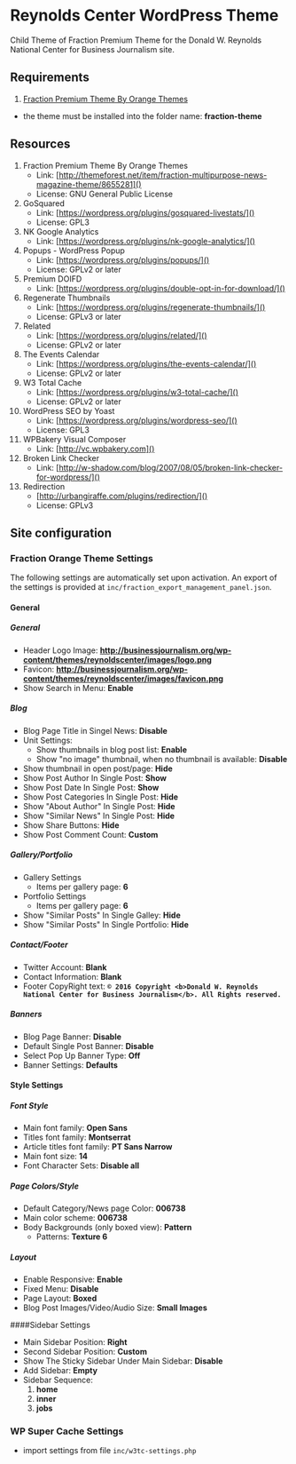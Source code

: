 Reynolds Center WordPress Theme
======

Child Theme of Fraction Premium Theme for the Donald W. Reynolds National Center for Business Journalism site.

## Requirements
1. [Fraction Premium Theme By Orange Themes](http://themeforest.net/item/fraction-multipurpose-news-magazine-theme/8655281)
- the theme must be installed into the folder name: **fraction-theme**

## Resources
1. Fraction Premium Theme By Orange Themes
    * Link: [http://themeforest.net/item/fraction-multipurpose-news-magazine-theme/8655281]()
    * License: GNU General Public License
1. GoSquared
    * Link: [https://wordpress.org/plugins/gosquared-livestats/]()
    * License: GPL3
1. NK Google Analytics
    * Link: [https://wordpress.org/plugins/nk-google-analytics/]()
1. Popups - WordPress Popup
    * Link: [https://wordpress.org/plugins/popups/]()
    * License: GPLv2 or later
1. Premium DOIFD
    * Link: [https://wordpress.org/plugins/double-opt-in-for-download/]()
1. Regenerate Thumbnails
    * Link: [https://wordpress.org/plugins/regenerate-thumbnails/]()
    * License: GPLv3 or later
1. Related
    * Link: [https://wordpress.org/plugins/related/]()
    * License: GPLv2 or later
1. The Events Calendar
    * Link: [https://wordpress.org/plugins/the-events-calendar/]()
    * License: GPLv2 or later
1. W3 Total Cache
    * Link: [https://wordpress.org/plugins/w3-total-cache/]()
    * License: GPLv2 or later
1. WordPress SEO by Yoast
    * Link: [https://wordpress.org/plugins/wordpress-seo/]()
    * License: GPL3
1. WPBakery Visual Composer
    * Link: [http://vc.wpbakery.com]()
1. Broken Link Checker
    * Link: [http://w-shadow.com/blog/2007/08/05/broken-link-checker-for-wordpress/]()
1. Redirection
    * [http://urbangiraffe.com/plugins/redirection/]()
    * License: GPLv3

## Site configuration

### Fraction Orange Theme Settings
The following settings are automatically set upon activation.  An export of the settings is provided at `inc/fraction_export_management_panel.json`.

#### General

##### General
* Header Logo Image: **http://businessjournalism.org/wp-content/themes/reynoldscenter/images/logo.png**
* Favicon: **http://businessjournalism.org/wp-content/themes/reynoldscenter/images/favicon.png**
* Show Search in Menu: **Enable**

##### Blog
* Blog Page Title in Singel News: **Disable**
* Unit Settings:
	* Show thumbnails in blog post list: **Enable**
	* Show "no image" thumbnail, when no thumbnail is available: **Disable**
* Show thumbnail in open post/page: **Hide**
* Show Post Author In Single Post: **Show**
* Show Post Date In Single Post: **Show**
* Show Post Categories In Single Post: **Hide**
* Show "About Author" In Single Post: **Hide**
* Show "Similar News" In Single Post: **Hide**
* Show Share Buttons: **Hide**
* Show Post Comment Count: **Custom**

##### Gallery/Portfolio
* Gallery Settings
	* Items per gallery page: **6**
* Portfolio Settings
	* Items per gallery page: **6**
* Show "Similar Posts" In Single Galley: **Hide**
* Show "Similar Posts" In Single Portfolio: **Hide**

##### Contact/Footer
* Twitter Account: **Blank**
* Contact Information: **Blank**
* Footer CopyRight text: **`© 2016 Copyright <b>Donald W. Reynolds National Center for Business Journalism</b>. All Rights reserved.`**

##### Banners
* Blog Page Banner: **Disable**
* Default Single Post Banner: **Disable**
* Select Pop Up Banner Type: **Off**
* Banner Settings: **Defaults**

#### Style Settings

##### Font Style
* Main font family: **Open Sans**
* Titles font family: **Montserrat**
* Article titles font family: **PT Sans Narrow**
* Main font size: **14**
* Font Character Sets: **Disable all**

##### Page Colors/Style
* Default Category/News page Color: **006738**
* Main color scheme: **006738**
* Body Backgrounds (only boxed view): **Pattern**
	* Patterns: **Texture 6**

##### Layout
* Enable Responsive: **Enable**
* Fixed Menu: **Disable**
* Page Layout: **Boxed**
* Blog Post Images/Video/Audio Size: **Small Images**

####Sidebar Settings
* Main Sidebar Position: **Right**
* Second Sidebar Position: **Custom**
* Show The Sticky Sidebar Under Main Sidebar: **Disable**
* Add Sidebar: **Empty**
* Sidebar Sequence:
	1. **home**
	2. **inner**
	3. **jobs**


### WP Super Cache Settings
* import settings from file `inc/w3tc-settings.php`

